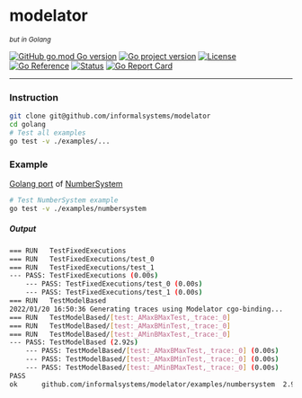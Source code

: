 # modelator
_<sup>but in Golang<sup>_

[![GitHub go.mod Go version](https://img.shields.io/github/go-mod/go-version/informalsystems/modelator?filename=go.mod)](https://github.com/informalsystems/modelator)
[![Go project version](https://badge.fury.io/go/github.com%2Finformalsystems%2Fmodelator.svg)](https://badge.fury.io/go/github.com%2Finformalsystems%2Fmodelator)
[![License](https://img.shields.io/github/license/informalsystems/modelator)](https://github.com/informalsystems/modelator/tree/main/go/LICENSE)</br>
[![Go Reference](https://pkg.go.dev/badge/github.com/informalsystems/modelator.svg)](https://pkg.go.dev/github.com/informalsystems/modelator)
[![Status](https://github.com/informalsystems/modelator/actions/workflows/golang.yml/badge.svg)](https://github.com/informalsystems/modelator/actions/workflows/golang.yml)
[![Go Report Card](https://goreportcard.com/badge/github.com/informalsystems/modelator)](https://goreportcard.com/report/github.com/informalsystems/modelator)

---
### Instruction
```sh
git clone git@github.com/informalsystems/modelator
cd golang
# Test all examples
go test -v ./examples/...
```

### Example
[Golang port](examples/numbersystem) of [NumberSystem](../rust/tests/integration/resource/numbers.rs)

```sh
# Test NumberSystem example
go test -v ./examples/numbersystem
```

##### Output
```sh
=== RUN   TestFixedExecutions
=== RUN   TestFixedExecutions/test_0
=== RUN   TestFixedExecutions/test_1
--- PASS: TestFixedExecutions (0.00s)
    --- PASS: TestFixedExecutions/test_0 (0.00s)
    --- PASS: TestFixedExecutions/test_1 (0.00s)
=== RUN   TestModelBased
2022/01/20 16:50:36 Generating traces using Modelator cgo-binding...
=== RUN   TestModelBased/[test:_AMaxBMaxTest,_trace:_0]
=== RUN   TestModelBased/[test:_AMaxBMinTest,_trace:_0]
=== RUN   TestModelBased/[test:_AMinBMaxTest,_trace:_0]
--- PASS: TestModelBased (2.92s)
    --- PASS: TestModelBased/[test:_AMaxBMaxTest,_trace:_0] (0.00s)
    --- PASS: TestModelBased/[test:_AMaxBMinTest,_trace:_0] (0.00s)
    --- PASS: TestModelBased/[test:_AMinBMaxTest,_trace:_0] (0.00s)
PASS
ok  	github.com/informalsystems/modelator/examples/numbersystem	2.923s
```
